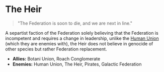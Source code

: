 # The Heir

> "The Federation is soon to die, and we are next in line."

A separtist faction of the Federation solely believing that the Federation is incompetent and requires a change in leadership, unlike the [Human Union](human_union.md) (which they are enemies with), the Heir does not believe in genocide of other species but rather Federation replacement.

- **Allies:** Botani Union, Roach Conglomerate
- **Enemies:** Human Union, The Heir, Pirates, Galactic Federation
